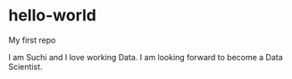 # hello-world
My first repo

I am Suchi and I love working Data.
I am looking forward to become a Data Scientist.
